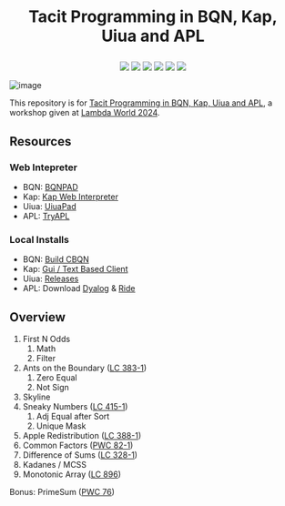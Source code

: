 # <p align="center">Tacit Programming in BQN, Kap, Uiua and APL</p>

<p align="center">
    <a href="https://github.com/codereport/2024-10-Lambda-World-Workshop/issues" alt="contributions welcome">
        <img src="https://img.shields.io/badge/contributions-welcome-brightgreen.svg?style=flat" /></a>
    <a href="https://lbesson.mit-license.org/" alt="MIT license">
        <img src="https://img.shields.io/badge/License-MIT-blue.svg" /></a>        
    <a href="mlochbaum.github.io/BQN">
        <img src="https://img.shields.io/badge/BQN-0.7-ff69b4.svg"/></a>
    <a href="https://github.com/codereport?tab=followers" alt="GitHub followers">
        <img src="https://img.shields.io/github/followers/codereport.svg?style=social&label=Follow" /></a>
    <a href="https://GitHub.com/codereport/2024-10-Lambda-World-Workshop/stargazers/" alt="GitHub stars">
        <img src="https://img.shields.io/github/stars/codereport/2024-10-Lambda-World-Workshop.svg?style=social&label=Star" /></a>
    <a href="https://twitter.com/code_report" alt="Twitter">
        <img src="https://img.shields.io/twitter/follow/code_report.svg?style=social&label=@code_report" /></a>
</p>

![image](https://github.com/user-attachments/assets/671e027b-7fc9-4772-8ef3-b4f5de0686a1)

This repository is for [Tacit Programming in BQN, Kap, Uiua and APL](https://lambda.world/workshops/Tacit%20Programming%20in%20BQN,%20Kap,%20Uiua%20and%20APL/), a workshop given at [Lambda World 2024](https://lambda.world/).

## Resources

### Web Intepreter

* BQN: [BQNPAD](https://bqnpad.mechanize.systems/)
* Kap: [Kap Web Interpreter](https://kapdemo.dhsdevelopments.com/clientweb2/)
* Uiua: [UiuaPad](https://www.uiua.org/pad?src=0_13_0-dev_2__)
* APL: [TryAPL](https://tryapl.org/)

### Local Installs

* BQN: [Build CBQN](https://github.com/dzaima/CBQN)
* Kap: [Gui / Text Based Client](https://kapdemo.dhsdevelopments.com/)
* Uiua: [Releases](https://github.com/uiua-lang/uiua/releases)
* APL: Download [Dyalog](https://www.dyalog.com/dyalog/dyalog-versions/190.htm) & [Ride](https://github.com/Dyalog/ride)

## Overview

1. First N Odds
   1. Math
   2. Filter
2. Ants on the Boundary ([LC 383-1](https://leetcode.com/problems/ant-on-the-boundary))
   1. Zero Equal
   2. Not Sign
3. Skyline
4. Sneaky Numbers ([LC 415-1](https://leetcode.com/problems/the-two-sneaky-numbers-of-digitville))
   1. Adj Equal after Sort
   2. Unique Mask
5. Apple Redistribution ([LC 388-1](https://leetcode.com/problems/apple-redistribution-into-boxes))
6. Common Factors ([PWC 82-1](https://theweeklychallenge.org/blog/perl-weekly-challenge-082/))
7. Difference of Sums ([LC 328-1](https://leetcode.com/poblems/difference-between-element-sum-and-digit-sum-of-an-array/))
8. Kadanes / MCSS
9. Monotonic Array ([LC 896](https://leetcode.com/problems/monotonic-array/))

Bonus: PrimeSum ([PWC 76](https://theweeklychallenge.org/blog/perl-weekly-challenge-076/))
